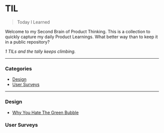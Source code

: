 # TIL

> Today I Learned

Welcome to my Second Brain of Product Thinking. This is a collection to quickly capture my daily Product Learnings. What better way than to keep it in a public repository? 

_1 TILs and the tally keeps climbing._

---

### Categories

* [Design](#Design)
* [User Surveys](#UserSurveys)

---

### Design
- [Why You Hate The Green Bubble](https://github.com/erascon7/TIL/blob/main/Design/Why%20You%20Hate%20The%20Green%20Bubble.md)

### User Surveys
